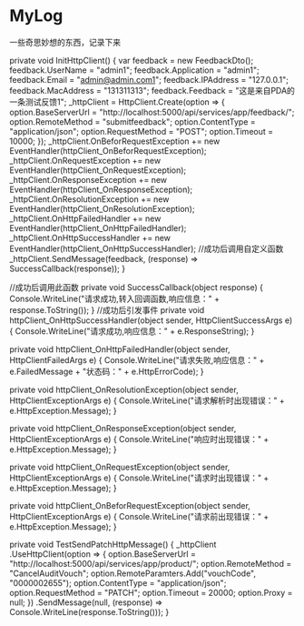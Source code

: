 # MyLog
一些奇思妙想的东西，记录下来

private void InitHttpClient()
{
    var feedback = new FeedbackDto();
    feedback.UserName = "admin1";
    feedback.Application = "admin1";
    feedback.Email = "admin@admin.com1";
    feedback.IPAddress = "127.0.0.1";
    feedback.MacAddress = "131311313";
    feedback.Feedback = "这是来自PDA的一条测试反馈1";
    _httpClient = HttpClient.Create(option =>
    {
        option.BaseServerUrl = "http://localhost:5000/api/services/app/feedback/";
        option.RemoteMethod = "submitfeedback";
        option.ContentType = "application/json";
        option.RequestMethod = "POST";
        option.Timeout = 10000;
    });
    _httpClient.OnBeforRequestException += new EventHandler<HttpClientExceptionArgs>(httpClient_OnBeforRequestException);
    _httpClient.OnRequestException += new EventHandler<HttpClientExceptionArgs>(httpClient_OnRequestException);
    _httpClient.OnResponseException += new EventHandler<HttpClientExceptionArgs>(httpClient_OnResponseException);
    _httpClient.OnResolutionException += new EventHandler<HttpClientExceptionArgs>(httpClient_OnResolutionException);
    _httpClient.OnHttpFailedHandler += new EventHandler<HttpClientFailedArgs>(httpClient_OnHttpFailedHandler);
    _httpClient.OnHttpSuccessHandler += new EventHandler<HttpClientSuccessArgs>(httpClient_OnHttpSuccessHandler);
    //成功后调用自定义函数
    _httpClient.SendMessage(feedback, (response) => SuccessCallback(response));
}

//成功后调用此函数
private void SuccessCallback(object response)
{
    Console.WriteLine("请求成功,转入回调函数,响应信息：" + response.ToString());
}
//成功后引发事件
private void httpClient_OnHttpSuccessHandler(object sender, HttpClientSuccessArgs e)
{
    Console.WriteLine("请求成功,响应信息：" + e.ResponseString);
}

private void httpClient_OnHttpFailedHandler(object sender, HttpClientFailedArgs e)
{
    Console.WriteLine("请求失败,响应信息：" + e.FailedMessage + "状态码：" + e.HttpErrorCode);
}

private void httpClient_OnResolutionException(object sender, HttpClientExceptionArgs e)
{
    Console.WriteLine("请求解析时出现错误：" + e.HttpException.Message);
}

private void httpClient_OnResponseException(object sender, HttpClientExceptionArgs e)
{
    Console.WriteLine("响应时出现错误：" + e.HttpException.Message);
}

private void httpClient_OnRequestException(object sender, HttpClientExceptionArgs e)
{
    Console.WriteLine("请求时出现错误：" + e.HttpException.Message);
}

private void httpClient_OnBeforRequestException(object sender, HttpClientExceptionArgs e)
{
    Console.WriteLine("请求前出现错误：" + e.HttpException.Message);
}


private void TestSendPatchHttpMessage()
{
    _httpClient
            .UseHttpClient(option =>
            {
                option.BaseServerUrl = "http://localhost:5000/api/services/app/product/";
                option.RemoteMethod = "CancelAuditVouch";
                option.RemoteParamters.Add("vouchCode", "0000002655");
                option.ContentType = "application/json";
                option.RequestMethod = "PATCH";
                option.Timeout = 20000;
                option.Proxy = null;
            })
            .SendMessage(null, (response) => Console.WriteLine(response.ToString()));
}
